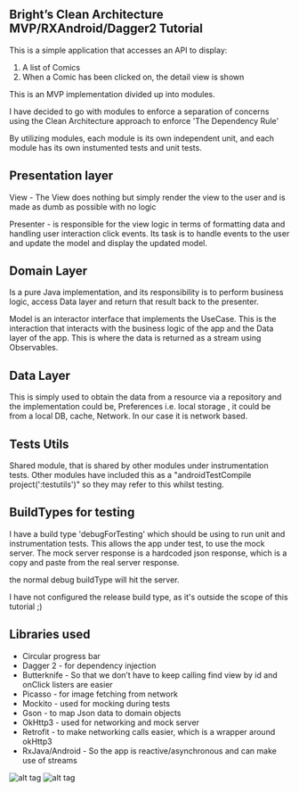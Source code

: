 Bright’s Clean Architecture MVP/RXAndroid/Dagger2 Tutorial
------------------------------------------------------------

This is a simple application that accesses an API to display:

1) A list of Comics
2) When a Comic has been clicked on, the detail view is shown

This is an MVP implementation divided up into modules.

I have decided to go with modules to enforce a separation of concerns using the Clean Architecture approach to enforce 'The Dependency Rule'

By utilizing modules, each module is its own independent unit, and each module has its own instumented tests and unit tests.


Presentation layer
------------------

View -  The View does nothing but simply render the view to the user and is made as dumb as possible with no logic

Presenter - is responsible for the view logic in terms of formatting data and handling user interaction click events. Its task is to handle events to the user and update the model and
                     display the updated model.


Domain Layer
------------------

Is a pure Java implementation, and its responsibility is to perform business logic, access Data layer and return that result back to the presenter.

Model is an interactor interface that implements the UseCase. This is the interaction that interacts with the business logic of the app and the Data layer of the app.
This is where the data is returned as a stream using Observables.

Data Layer
------------------
This is simply used to obtain the data from a resource via a repository and the implementation could be, Preferences i.e. local storage , it could be from a local DB, cache, Network. In our case it is network based.


Tests Utils
------------------
Shared module, that is shared by other modules under instrumentation tests. Other modules have included this as a "androidTestCompile project(':testutils')"
so they may refer to this whilst testing.


BuildTypes for testing
------------------
I have a build type 'debugForTesting' which should be using to run unit and instrumentation tests. This allows the app under test, to use the mock server.
The mock server response is a hardcoded json response, which is a copy and paste from the real server response.

the normal debug buildType will hit the server.

I have not configured the release build type, as it's outside the scope of this tutorial ;)



Libraries used
------------------
* Circular progress bar
* Dagger 2 - for dependency injection
* Butterknife - So that we don’t have to keep calling find view by id and onClick listers are easier
* Picasso - for image fetching from network
* Mockito - used for mocking during tests
* Gson - to map Json data to domain objects
* OkHttp3 - used for networking and mock server
* Retrofit - to make networking calls easier, which is a wrapper around okHttp3
* RxJava/Android - So the app is reactive/asynchronous  and can make use of streams


![alt tag](https://github.com/brightsgithub/brights-mvp-tutorial/blob/master/comics_list.png)
![alt tag](https://github.com/brightsgithub/brights-mvp-tutorial/blob/master/comic_detail.png)